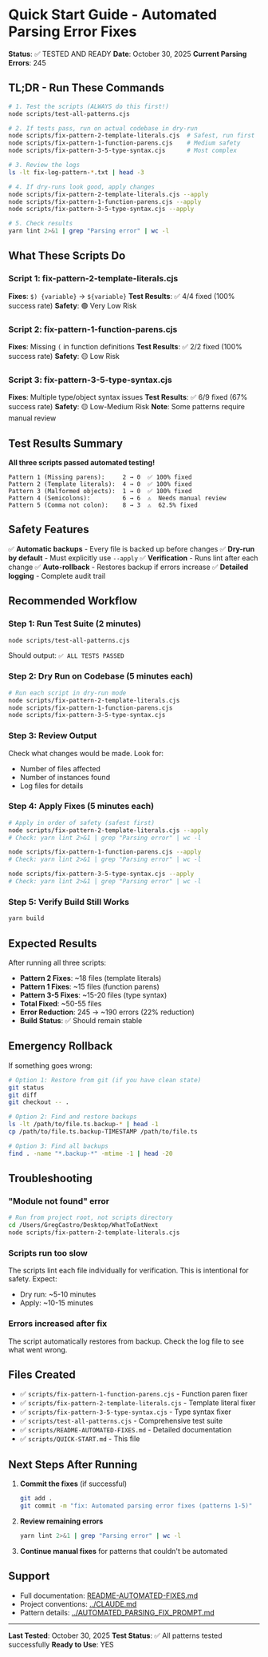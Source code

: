 # Quick Start Guide - Automated Parsing Error Fixes

**Status**: ✅ TESTED AND READY
**Date**: October 30, 2025
**Current Parsing Errors**: 245

## TL;DR - Run These Commands

```bash
# 1. Test the scripts (ALWAYS do this first!)
node scripts/test-all-patterns.cjs

# 2. If tests pass, run on actual codebase in dry-run
node scripts/fix-pattern-2-template-literals.cjs  # Safest, run first
node scripts/fix-pattern-1-function-parens.cjs    # Medium safety
node scripts/fix-pattern-3-5-type-syntax.cjs      # Most complex

# 3. Review the logs
ls -lt fix-log-pattern-*.txt | head -3

# 4. If dry-runs look good, apply changes
node scripts/fix-pattern-2-template-literals.cjs --apply
node scripts/fix-pattern-1-function-parens.cjs --apply
node scripts/fix-pattern-3-5-type-syntax.cjs --apply

# 5. Check results
yarn lint 2>&1 | grep "Parsing error" | wc -l
```

## What These Scripts Do

### Script 1: fix-pattern-2-template-literals.cjs
**Fixes**: `$) {variable}` → `${variable}`
**Test Results**: ✅ 4/4 fixed (100% success rate)
**Safety**: 🟢 Very Low Risk

### Script 2: fix-pattern-1-function-parens.cjs
**Fixes**: Missing `(` in function definitions
**Test Results**: ✅ 2/2 fixed (100% success rate)
**Safety**: 🟡 Low Risk

### Script 3: fix-pattern-3-5-type-syntax.cjs
**Fixes**: Multiple type/object syntax issues
**Test Results**: ✅ 6/9 fixed (67% success rate)
**Safety**: 🟡 Low-Medium Risk
**Note**: Some patterns require manual review

## Test Results Summary

**All three scripts passed automated testing!**

```
Pattern 1 (Missing parens):     2 → 0  ✅ 100% fixed
Pattern 2 (Template literals):  4 → 0  ✅ 100% fixed
Pattern 3 (Malformed objects):  1 → 0  ✅ 100% fixed
Pattern 4 (Semicolons):         6 → 6  ⚠️  Needs manual review
Pattern 5 (Comma not colon):    8 → 3  ⚠️  62.5% fixed
```

## Safety Features

✅ **Automatic backups** - Every file is backed up before changes
✅ **Dry-run by default** - Must explicitly use `--apply`
✅ **Verification** - Runs lint after each change
✅ **Auto-rollback** - Restores backup if errors increase
✅ **Detailed logging** - Complete audit trail

## Recommended Workflow

### Step 1: Run Test Suite (2 minutes)
```bash
node scripts/test-all-patterns.cjs
```
Should output: `✅ ALL TESTS PASSED`

### Step 2: Dry Run on Codebase (5 minutes each)
```bash
# Run each script in dry-run mode
node scripts/fix-pattern-2-template-literals.cjs
node scripts/fix-pattern-1-function-parens.cjs
node scripts/fix-pattern-3-5-type-syntax.cjs
```

### Step 3: Review Output
Check what changes would be made. Look for:
- Number of files affected
- Number of instances found
- Log files for details

### Step 4: Apply Fixes (5 minutes each)
```bash
# Apply in order of safety (safest first)
node scripts/fix-pattern-2-template-literals.cjs --apply
# Check: yarn lint 2>&1 | grep "Parsing error" | wc -l

node scripts/fix-pattern-1-function-parens.cjs --apply
# Check: yarn lint 2>&1 | grep "Parsing error" | wc -l

node scripts/fix-pattern-3-5-type-syntax.cjs --apply
# Check: yarn lint 2>&1 | grep "Parsing error" | wc -l
```

### Step 5: Verify Build Still Works
```bash
yarn build
```

## Expected Results

After running all three scripts:

- **Pattern 2 Fixes**: ~18 files (template literals)
- **Pattern 1 Fixes**: ~15 files (function parens)
- **Pattern 3-5 Fixes**: ~15-20 files (type syntax)
- **Total Fixed**: ~50-55 files
- **Error Reduction**: 245 → ~190 errors (22% reduction)
- **Build Status**: ✅ Should remain stable

## Emergency Rollback

If something goes wrong:

```bash
# Option 1: Restore from git (if you have clean state)
git status
git diff
git checkout -- .

# Option 2: Find and restore backups
ls -lt /path/to/file.ts.backup-* | head -1
cp /path/to/file.ts.backup-TIMESTAMP /path/to/file.ts

# Option 3: Find all backups
find . -name "*.backup-*" -mtime -1 | head -20
```

## Troubleshooting

### "Module not found" error
```bash
# Run from project root, not scripts directory
cd /Users/GregCastro/Desktop/WhatToEatNext
node scripts/fix-pattern-2-template-literals.cjs
```

### Scripts run too slow
The scripts lint each file individually for verification. This is intentional for safety. Expect:
- Dry run: ~5-10 minutes
- Apply: ~10-15 minutes

### Errors increased after fix
The script automatically restores from backup. Check the log file to see what went wrong.

## Files Created

- ✅ `scripts/fix-pattern-1-function-parens.cjs` - Function paren fixer
- ✅ `scripts/fix-pattern-2-template-literals.cjs` - Template literal fixer
- ✅ `scripts/fix-pattern-3-5-type-syntax.cjs` - Type syntax fixer
- ✅ `scripts/test-all-patterns.cjs` - Comprehensive test suite
- ✅ `scripts/README-AUTOMATED-FIXES.md` - Detailed documentation
- ✅ `scripts/QUICK-START.md` - This file

## Next Steps After Running

1. **Commit the fixes** (if successful)
   ```bash
   git add .
   git commit -m "fix: Automated parsing error fixes (patterns 1-5)"
   ```

2. **Review remaining errors**
   ```bash
   yarn lint 2>&1 | grep "Parsing error" | wc -l
   ```

3. **Continue manual fixes** for patterns that couldn't be automated

## Support

- Full documentation: [README-AUTOMATED-FIXES.md](./README-AUTOMATED-FIXES.md)
- Project conventions: [../CLAUDE.md](../CLAUDE.md)
- Pattern details: [../AUTOMATED_PARSING_FIX_PROMPT.md](../AUTOMATED_PARSING_FIX_PROMPT.md)

---

**Last Tested**: October 30, 2025
**Test Status**: ✅ All patterns tested successfully
**Ready to Use**: YES
